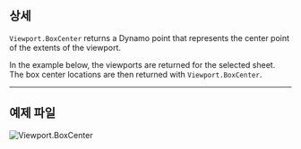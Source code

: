 ## 상세
`Viewport.BoxCenter` returns a Dynamo point that represents the center point of the extents of the viewport.

In the example below, the viewports are returned for the selected sheet. The box center locations are then returned with `Viewport.BoxCenter`.
___
## 예제 파일

![Viewport.BoxCenter](./Revit.Elements.Viewport.BoxCenter_img.jpg)
